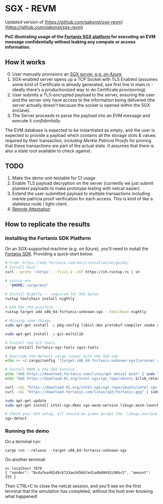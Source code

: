 # SGX - REVM
Updated version of [https://github.com/gakonst/sgx-revm](https://github.com/gakonst/sgx-revm)

**PoC illustrating usage of the [Fortanix SGX platform](https://edp.fortanix.com/docs/) for executing
an EVM message confidentially without leaking any compute or access
information.**

## How it works

0. User manually provisions an [SGX server, e.g. on Azure](https://learn.microsoft.com/en-us/azure/confidential-computing/quick-create-portal)
1. SGX-enabled server opens up a TCP Socket with TLS Enabled (assumes some kind of Certificate is already generated, see first line in main.rs - ideally there's a productionized way to do Certificate provisioning).
2. User submits a TLS-encrypted payload to the server, ensuring the user and the server only have access to the information being delivered (the server actually doesn't because the socket is opened within the SGX enclave).
3. The Server proceeds to parse the payload into an EVM message and execute it _confidentially_.

The EVM database is expected to be instantiated as _empty_, and the user is expected to provide a payload which contains all the storage slots & values required by their transaction, _including Merkle Patricia Proofs_ for proving that these transactions are part of the actual state. It assumes that there is also a state root available to check against.

## TODO

1. Make the demo unit-testable for CI usage
1. Enable TLS payload decryption on the server (currently we just submit plaintext payloads to make prototype testing with netcat easier)
1. Extend the user-submitted payload to multiple transactions including merkle patricia proof verification for each access. This is kind of like a stateless node / light-client.
1. [Remote Attestation](https://edp.fortanix.com/docs/examples/attestation/)

## How to replicate the results

### Installing the Fortanix SDK Platform

On an SGX-supported machine (e.g. on Azure), you'll need to install the [Fortanix SDK](https://edp.fortanix.com/docs/).
Providing a quick-start below:

```bash
# From: https://edp.fortanix.com/docs/installation/guide/
# Install Rust
curl --proto '=https' --tlsv1.2 -sSf https://sh.rustup.rs | sh

# source env
. "$HOME/.cargo/env"

# Install Nightly -- required for SGX below
rustup toolchain install nightly

# Add SGX the platform
rustup target add x86_64-fortanix-unknown-sgx --toolchain nightly

# Missing some things..
sudo apt-get install -y pkg-config libssl-dev protobuf-compiler cmake clang

sudo apt-get install -y gcc-multilib

# Install the CLI tools
cargo install fortanix-sgx-tools sgxs-tools

# Override the default cargo runner with the SGX one
echo >> ~/.cargo/config '[target.x86_64-fortanix-unknown-sgx]\nrunner = "ftxsgx-runner-cargo"'

# Install DKMS & the SGX Service
echo "deb https://download.fortanix.com/linux/apt xenial main" | sudo tee -a /etc/apt/sources.list.d/fortanix.list >/dev/null
echo "deb https://download.01.org/intel-sgx/sgx_repo/ubuntu $(lsb_release -cs) main" | sudo tee -a /etc/apt/sources.list.d/intel-sgx.list >/dev/null

curl -sSL "https://download.01.org/intel-sgx/sgx_repo/ubuntu/intel-sgx-deb.key" | sudo -E apt-key add -
curl -sSL "https://download.fortanix.com/linux/apt/fortanix.gpg" | sudo -E apt-key add -

sudo apt-get update
sudo apt-get install intel-sgx-dkms sgx-aesm-service libsgx-aesm-launch-plugin

# Check your SGX setup, all should be green except the `libsgx_enclave_common` maybe.
sgx-detect
```

### Running the demo

On a terminal run:
```
cargo run --release --target x86_64-fortanix-unknown-sgx
```

On another terminal:
```
nc localhost 7878
{ "sender": "0xdafea492d9c6733ae3d56b7ed1adb60692c98bc5", "amount": 155 }
```

Then CTRL+C to close the netcat session, and you'll see on the first terminal that the simulation has completed, without the host ever knowing what happened!
